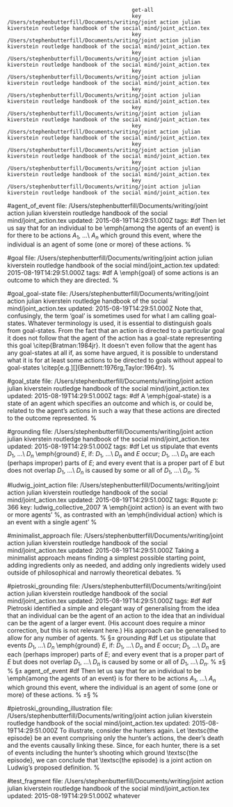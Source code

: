                                             get-all
                                            key  /Users/stephenbutterfill/Documents/writing/joint action julian kiverstein routledge handbook of the social mind/joint_action.tex
                                            key  /Users/stephenbutterfill/Documents/writing/joint action julian kiverstein routledge handbook of the social mind/joint_action.tex
                                            key  /Users/stephenbutterfill/Documents/writing/joint action julian kiverstein routledge handbook of the social mind/joint_action.tex
                                            key  /Users/stephenbutterfill/Documents/writing/joint action julian kiverstein routledge handbook of the social mind/joint_action.tex
                                            key  /Users/stephenbutterfill/Documents/writing/joint action julian kiverstein routledge handbook of the social mind/joint_action.tex
                                            key  /Users/stephenbutterfill/Documents/writing/joint action julian kiverstein routledge handbook of the social mind/joint_action.tex
                                            key  /Users/stephenbutterfill/Documents/writing/joint action julian kiverstein routledge handbook of the social mind/joint_action.tex
                                            key  /Users/stephenbutterfill/Documents/writing/joint action julian kiverstein routledge handbook of the social mind/joint_action.tex
                                            key  /Users/stephenbutterfill/Documents/writing/joint action julian kiverstein routledge handbook of the social mind/joint_action.tex
                                            key  /Users/stephenbutterfill/Documents/writing/joint action julian kiverstein routledge handbook of the social mind/joint_action.tex
                                            

#agent_of_event
file: /Users/stephenbutterfill/Documents/writing/joint action julian kiverstein routledge handbook of the social mind/joint_action.tex
updated: 2015-08-19T14:29:51.000Z
tags: #df
Then let us say that for an individual to be \emph{among the agents of an event} is for there to be actions $A_1$, ...\ $A_n$ which  ground this event, where the individual is an agent of some (one or more) of these actions.
% 

#goal
file: /Users/stephenbutterfill/Documents/writing/joint action julian kiverstein routledge handbook of the social mind/joint_action.tex
updated: 2015-08-19T14:29:51.000Z
tags: #df
A \emph{goal} of some actions is an outcome to which they are directed.
% 

#goal_goal-state
file: /Users/stephenbutterfill/Documents/writing/joint action julian kiverstein routledge handbook of the social mind/joint_action.tex
updated: 2015-08-19T14:29:51.000Z
Note that, confusingly, the term ‘goal’ is sometimes used for what I am calling goal-states.
Whatever terminology is used, it is essential to distinguish goals from goal-states.
From the fact that an action is directed to a particular goal it does not follow that the agent of the action has a goal-state representing this goal \citep{Bratman:1984jr}.
It doesn't even follow that the agent has any goal-states at all if, as some have argued, it is possible to understand what it is for at least some actions to be directed to goals without appeal to goal-states \citep[e.g.][]{Bennett:1976rg,Taylor:1964tr}. 
% 

#goal_state
file: /Users/stephenbutterfill/Documents/writing/joint action julian kiverstein routledge handbook of the social mind/joint_action.tex
updated: 2015-08-19T14:29:51.000Z
tags: #df
A \emph{goal-state} is a state of an agent which specifies an outcome and which is, or could be, related to the agent’s actions in such a way that these actions are directed to the outcome represented.
% 

#grounding
file: /Users/stephenbutterfill/Documents/writing/joint action julian kiverstein routledge handbook of the social mind/joint_action.tex
updated: 2015-08-19T14:29:51.000Z
tags: #df
Let us stipulate that events $D_1$, ...\ $D_n$ \emph{ground} $E$, if: $D_1$, ...\ $D_n$ and $E$ occur;
$D_1$, ...\ $D_n$ are each (perhaps improper) parts of $E$; and
every event that is a proper part of $E$ but does not overlap $D_1$, ...\ $D_n$ is caused by some or all of $D_1$, ...\ $D_n$.
% 

#ludwig_joint_action
file: /Users/stephenbutterfill/Documents/writing/joint action julian kiverstein routledge handbook of the social mind/joint_action.tex
updated: 2015-08-19T14:29:51.000Z
tags: #quote
p: 366
key: ludwig_collective_2007
  ‘A \emph{joint action} is an event with two or more agents’ %, as  contrasted with an \emph{individual action} which is an event with a  single agent’
% 

#minimalist_approach
file: /Users/stephenbutterfill/Documents/writing/joint action julian kiverstein routledge handbook of the social mind/joint_action.tex
updated: 2015-08-19T14:29:51.000Z
Taking a minimalist approach means finding a simplest possible starting point, adding ingredients only as needed, and adding only ingredients widely used outside of philosophical and narrowly theoretical debates.
% 

#pietroski_grounding
file: /Users/stephenbutterfill/Documents/writing/joint action julian kiverstein routledge handbook of the social mind/joint_action.tex
updated: 2015-08-19T14:29:51.000Z
tags: #df #df
Pietroski identified a simple and elegant way of generalising from the idea that an individual can be the agent of an action to the idea that an individual can be the agent of a larger event.
(His account does require a minor correction, but this is not relevant here.)
His approach can be generalised to allow for any number of agents.
% §± grounding #df
Let us stipulate that events $D_1$, ...\ $D_n$ \emph{ground} $E$, if: $D_1$, ...\ $D_n$ and $E$ occur;
$D_1$, ...\ $D_n$ are each (perhaps improper) parts of $E$; and
every event that is a proper part of $E$ but does not overlap $D_1$, ...\ $D_n$ is caused by some or all of $D_1$, ...\ $D_n$.
% ±§
% §± agent_of_event #df
Then let us say that for an individual to be \emph{among the agents of an event} is for there to be actions $A_1$, ...\ $A_n$ which  ground this event, where the individual is an agent of some (one or more) of these actions.
% ±§
% 

#pietroski_grounding_illustration
file: /Users/stephenbutterfill/Documents/writing/joint action julian kiverstein routledge handbook of the social mind/joint_action.tex
updated: 2015-08-19T14:29:51.000Z
To illustrate, consider the hunters again.
Let \textsc{the episode} be an event comprising only the hunter’s actions, the deer’s death and the events causally linking these.
Since, for each hunter, there is a set of events including the hunter’s shooting which ground \textsc{the episode}, we can conclude that \textsc{the episode} is a joint action on Ludwig’s proposed definition.
% 

#test_fragment
file: /Users/stephenbutterfill/Documents/writing/joint action julian kiverstein routledge handbook of the social mind/joint_action.tex
updated: 2015-08-19T14:29:51.000Z
whatever

